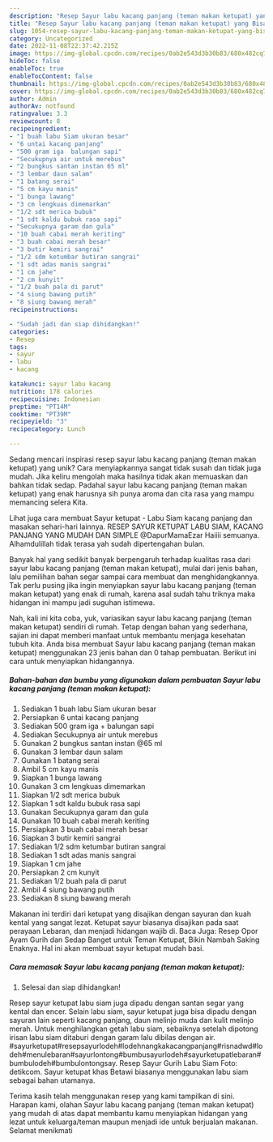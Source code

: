 ```yaml
---
description: "Resep Sayur labu kacang panjang (teman makan ketupat) yang Bisa Manjain Lidah"
title: "Resep Sayur labu kacang panjang (teman makan ketupat) yang Bisa Manjain Lidah"
slug: 1054-resep-sayur-labu-kacang-panjang-teman-makan-ketupat-yang-bisa-manjain-lidah
category: Uncategorized
date: 2022-11-08T22:37:42.215Z
image: https://img-global.cpcdn.com/recipes/0ab2e543d3b30b83/680x482cq70/sayur-labu-kacang-panjang-teman-makan-ketupat-foto-resep-utama.jpg
hideToc: false
enableToc: true
enableTocContent: false
thumbnail: https://img-global.cpcdn.com/recipes/0ab2e543d3b30b83/680x482cq70/sayur-labu-kacang-panjang-teman-makan-ketupat-foto-resep-utama.jpg
cover: https://img-global.cpcdn.com/recipes/0ab2e543d3b30b83/680x482cq70/sayur-labu-kacang-panjang-teman-makan-ketupat-foto-resep-utama.jpg
author: Admin
authorAv: notfound
ratingvalue: 3.3
reviewcount: 8
recipeingredient:
- "1 buah labu Siam ukuran besar"
- "6 untai kacang panjang"
- "500 gram iga  balungan sapi"
- "Secukupnya air untuk merebus"
- "2 bungkus santan instan 65 ml"
- "3 lembar daun salam"
- "1 batang serai"
- "5 cm kayu manis"
- "1 bunga lawang"
- "3 cm lengkuas dimemarkan"
- "1/2 sdt merica bubuk"
- "1 sdt kaldu bubuk rasa sapi"
- "Secukupnya garam dan gula"
- "10 buah cabai merah keriting"
- "3 buah cabai merah besar"
- "3 butir kemiri sangrai"
- "1/2 sdm ketumbar butiran sangrai"
- "1 sdt adas manis sangrai"
- "1 cm jahe"
- "2 cm kunyit"
- "1/2 buah pala di parut"
- "4 siung bawang putih"
- "8 siung bawang merah"
recipeinstructions:

- "Sudah jadi dan siap dihidangkan!"
categories:
- Resep
tags:
- sayur
- labu
- kacang

katakunci: sayur labu kacang 
nutrition: 178 calories
recipecuisine: Indonesian
preptime: "PT14M"
cooktime: "PT39M"
recipeyield: "3"
recipecategory: Lunch

---
```





Sedang mencari inspirasi resep sayur labu kacang panjang (teman makan ketupat) yang unik? Cara menyiapkannya sangat tidak susah dan tidak juga mudah. Jika keliru mengolah maka hasilnya tidak akan memuaskan dan bahkan tidak sedap. Padahal sayur labu kacang panjang (teman makan ketupat) yang enak harusnya sih punya aroma dan cita rasa yang mampu memancing selera Kita.





Lihat juga cara membuat Sayur ketupat - Labu Siam kacang panjang dan masakan sehari-hari lainnya. RESEP SAYUR KETUPAT LABU SIAM, KACANG PANJANG YANG MUDAH DAN SIMPLE @DapurMamaEzar Haiiii semuanya. Alhamdulillah tidak terasa yah sudah dipertengahan bulan.

Banyak hal yang sedikit banyak berpengaruh terhadap kualitas rasa dari sayur labu kacang panjang (teman makan ketupat), mulai dari jenis bahan, lalu pemilihan bahan segar sampai cara membuat dan menghidangkannya. Tak perlu pusing jika ingin menyiapkan sayur labu kacang panjang (teman makan ketupat) yang enak di rumah, karena asal sudah tahu triknya maka hidangan ini mampu jadi suguhan istimewa.






Nah, kali ini kita coba, yuk, variasikan sayur labu kacang panjang (teman makan ketupat) sendiri di rumah. Tetap dengan bahan yang sederhana, sajian ini dapat memberi manfaat untuk membantu menjaga kesehatan tubuh kita. Anda bisa membuat Sayur labu kacang panjang (teman makan ketupat) menggunakan 23 jenis bahan dan 0 tahap pembuatan. Berikut ini cara untuk menyiapkan hidangannya.

<!--inarticleads1-->

##### Bahan-bahan dan bumbu yang digunakan dalam pembuatan Sayur labu kacang panjang (teman makan ketupat):

1. Sediakan 1 buah labu Siam ukuran besar
1. Persiapkan 6 untai kacang panjang
1. Sediakan 500 gram iga + balungan sapi
1. Sediakan Secukupnya air untuk merebus
1. Gunakan 2 bungkus santan instan @65 ml
1. Gunakan 3 lembar daun salam
1. Gunakan 1 batang serai
1. Ambil 5 cm kayu manis
1. Siapkan 1 bunga lawang
1. Gunakan 3 cm lengkuas dimemarkan
1. Siapkan 1/2 sdt merica bubuk
1. Siapkan 1 sdt kaldu bubuk rasa sapi
1. Gunakan Secukupnya garam dan gula
1. Gunakan 10 buah cabai merah keriting
1. Persiapkan 3 buah cabai merah besar
1. Siapkan 3 butir kemiri sangrai
1. Sediakan 1/2 sdm ketumbar butiran sangrai
1. Sediakan 1 sdt adas manis sangrai
1. Siapkan 1 cm jahe
1. Persiapkan 2 cm kunyit
1. Sediakan 1/2 buah pala di parut
1. Ambil 4 siung bawang putih
1. Sediakan 8 siung bawang merah


Makanan ini terdiri dari ketupat yang disajikan dengan sayuran dan kuah kental yang sangat lezat. Ketupat sayur biasanya disajikan pada saat perayaan Lebaran, dan menjadi hidangan wajib di. Baca Juga: Resep Opor Ayam Gurih dan Sedap Banget untuk Teman Ketupat, Bikin Nambah Saking Enaknya. Hal ini akan membuat sayur ketupat mudah basi. 

<!--inarticleads2-->

##### Cara memasak Sayur labu kacang panjang (teman makan ketupat):


1. Selesai dan siap dihidangkan!

Resep sayur ketupat labu siam juga dipadu dengan santan segar yang kental dan encer. Selain labu siam, sayur ketupat juga bisa dipadu dengan sayuran lain seperti kacang panjang, daun melinjo muda dan kulit melinjo merah. Untuk menghilangkan getah labu siam, sebaiknya setelah dipotong irisan labu siam ditaburi dengan garam lalu dibilas dengan air. #sayurketupat#resepsayurlodeh#lodehnangkakacangpanjang#risnadwd#lodeh#menulebaran#sayurlontong#bumbusayurlodeh#sayurketupatlebaran#bumbulodeh#bumbulontongsay. Resep Sayur Gurih Labu Siam Foto: detikcom. Sayur ketupat khas Betawi biasanya menggunakan labu siam sebagai bahan utamanya. 

Terima kasih telah menggunakan resep yang kami tampilkan di sini. Harapan kami, olahan Sayur labu kacang panjang (teman makan ketupat) yang mudah di atas dapat membantu kamu menyiapkan hidangan yang lezat untuk keluarga/teman maupun menjadi ide untuk berjualan makanan. Selamat menikmati

